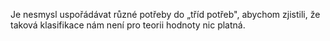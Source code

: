 <emphasis level="moderate">Je nesmysl uspořádávat různé potřeby do „tříd potřeb",</emphasis><break time="0.3s"/> <prosody rate="95%">abychom zjistili, že taková klasifikace nám není pro teorii hodnoty nic platná.</prosody> 